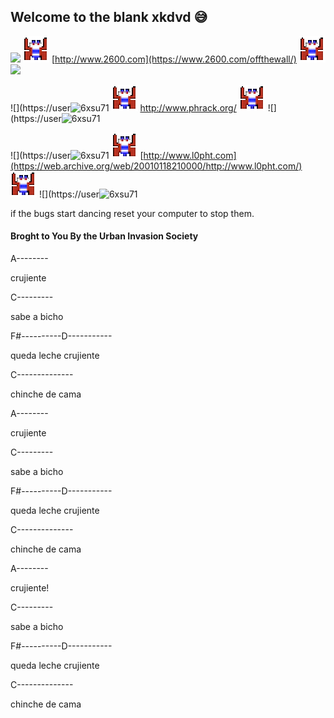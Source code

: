 ## Welcome to the blank xkdvd 😅
![](https://user-images.githubusercontent.com/100168196/197265744-50741265-4178-4a99-86a5-e47217f7f285.gif)
![](100168196.png)
[http://www.2600.com](https://www.2600.com/offthewall/)
![](100168196.png)
![](https://user-images.githubusercontent.com/100168196/197265744-50741265-4178-4a99-86a5-e47217f7f285.gif)

![](https://user![6xsu71](https://user-images.githubusercontent.com/100168196/197265744-50741265-4178-4a99-86a5-e47217f7f285.gif)
![](100168196.png)
http://www.phrack.org/
![](100168196.png)
![](https://user![6xsu71](https://user-images.githubusercontent.com/100168196/197265744-50741265-4178-4a99-86a5-e47217f7f285.gif)

![](https://user![6xsu71](https://user-images.githubusercontent.com/100168196/197265744-50741265-4178-4a99-86a5-e47217f7f285.gif)
![](100168196.png)
[http://www.l0pht.com](https://web.archive.org/web/20010118210000/http://www.l0pht.com/)
![](100168196.png)
![](https://user![6xsu71](https://user-images.githubusercontent.com/100168196/197265744-50741265-4178-4a99-86a5-e47217f7f285.gif)

if the bugs start dancing reset your computer to stop them.

#### Broght to You By the Urban Invasion Society 
A--------

crujiente

C---------   

sabe a bicho

F#----------D-----------

queda leche crujiente

C--------------

chinche de cama


A--------

crujiente

C---------   

sabe a bicho

F#----------D-----------

queda leche crujiente

C--------------

chinche de cama

A--------

crujiente!

C---------   

sabe a bicho

F#----------D-----------

queda leche crujiente

C--------------

chinche de cama

